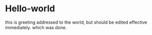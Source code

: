 # Hello-world
this is greeting addressed to the world, but should be edited effective immediately.
which was done.

